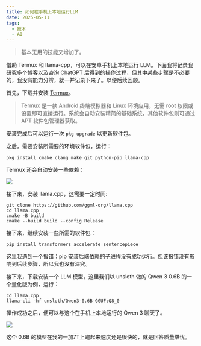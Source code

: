 ```yaml
---
title: 如何在手机上本地运行LLM
date: 2025-05-11
tags:
  - 技术
  - AI
---
```

> 基本无用的技能又增加了。

借助 Termux 和 llama-cpp，可以在安卓手机上本地运行 LLM。下面我将记录我研究多个博客以及咨询 ChatGPT 后得到的操作过程，但其中某些步骤是不必要的，我没有能力分辨，就一并记录下来了。以便后续回顾。

首先，下载并安装 [Termux](https://termux.dev/en/)。

> Termux 是一款 Android 终端模拟器和 Linux 环境应用，无需 root 权限或设置即可直接运行。系统会自动安装精简的基础系统，其他软件包则可通过 APT 软件包管理器获取。

安装完成后可以运行一次 `pkg upgrade` 以更新软件包。

之后，需要安装所需要的环境软件包，运行：

```
pkg install cmake clang make git python-pip llama-cpp
```

Termux 还会自动安装一些依赖：

![](https://i.imgur.com/474jzXW.jpeg)

接下来，安装 llama.cpp，这需要一定时间:

```
git clone https://github.com/ggml-org/llama.cpp
cd llama.cpp
cmake -B build
cmake --build build --config Release
```

接下来，继续安装一些所需的软件包：

```
pip install transformers accelerate sentencepiece
```

这里我遇到一个报错：pip 安装后端依赖的子进程没有成功运行。但该报错没有影响到后续步骤，所以我也没有深究。

接下来，下载安装一个 LLM 模型，这里我们以 unsloth 做的 Qwen 3 0.6B 的一个量化版为例，运行：

```
cd llama.cpp
llama-cli -hf unsloth/Qwen3-0.6B-GGUF:Q8_0
```

 操作成功之后，便可以与这个在手机上本地运行的 Qwen 3 聊天了。

 
![](https://i.imgur.com/3TrGlLX.jpeg)


 这个 0.6B 的模型在我的一加7T上跑起来速度还是很快的，就是回答质量堪忧。